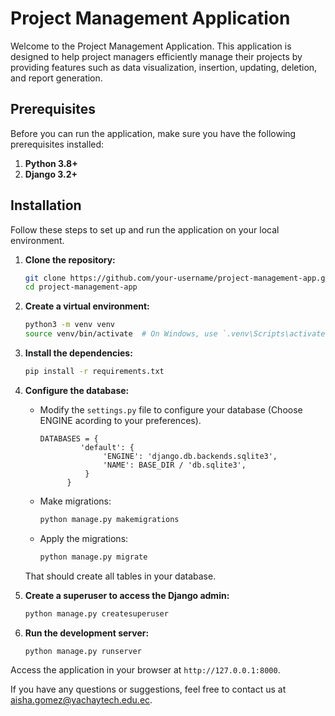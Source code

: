 # Project Management Application

Welcome to the Project Management Application. This application is designed to help project managers efficiently manage their projects by providing features such as data visualization, insertion, updating, deletion, and report generation.

## Prerequisites

Before you can run the application, make sure you have the following prerequisites installed:

1. **Python 3.8+**
2. **Django 3.2+**
   
## Installation

Follow these steps to set up and run the application on your local environment.

1. **Clone the repository:**
    ```sh
    git clone https://github.com/your-username/project-management-app.git
    cd project-management-app
    ```

2. **Create a virtual environment:**
    ```sh
    python3 -m venv venv
    source venv/bin/activate  # On Windows, use `.venv\Scripts\activate`
    ```

3. **Install the dependencies:**
    ```sh
    pip install -r requirements.txt
    ```

4. **Configure the database:**
    - Modify the `settings.py` file to configure your database (Choose ENGINE acording to your preferences).
      ```
      DATABASES = {
               'default': {
                    'ENGINE': 'django.db.backends.sqlite3',
                    'NAME': BASE_DIR / 'db.sqlite3',
                }
            }
      ```
    - Make migrations:
      ```sh
      python manage.py makemigrations
      ```
    - Apply the migrations:
      ```sh
      python manage.py migrate
      ```
    That should create all tables in your database.

5. **Create a superuser to access the Django admin:**
    ```sh
    python manage.py createsuperuser
    ```

6. **Run the development server:**
    ```sh
    python manage.py runserver
    ```

Access the application in your browser at `http://127.0.0.1:8000`.

If you have any questions or suggestions, feel free to contact us at [aisha.gomez@yachaytech.edu.ec](mailto:aisha.gomez@yachaytech.edu.ec).
